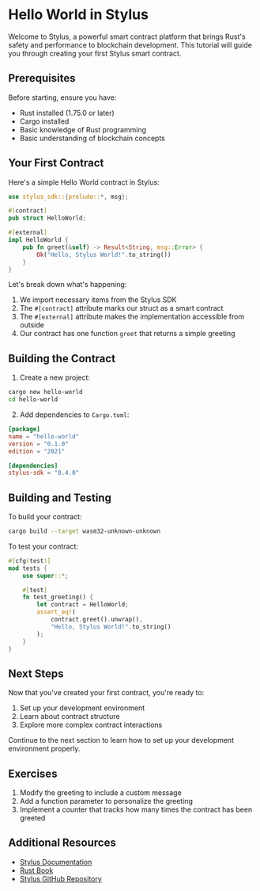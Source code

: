 # Hello World in Stylus

Welcome to Stylus, a powerful smart contract platform that brings Rust's safety and performance to blockchain development. This tutorial will guide you through creating your first Stylus smart contract.

## Prerequisites

Before starting, ensure you have:
- Rust installed (1.75.0 or later)
- Cargo installed
- Basic knowledge of Rust programming
- Basic understanding of blockchain concepts

## Your First Contract

Here's a simple Hello World contract in Stylus:

```rust
use stylus_sdk::{prelude::*, msg};

#[contract]
pub struct HelloWorld;

#[external]
impl HelloWorld {
    pub fn greet(&self) -> Result<String, msg::Error> {
        Ok("Hello, Stylus World!".to_string())
    }
}
```

Let's break down what's happening:

1. We import necessary items from the Stylus SDK
2. The `#[contract]` attribute marks our struct as a smart contract
3. The `#[external]` attribute makes the implementation accessible from outside
4. Our contract has one function `greet` that returns a simple greeting

## Building the Contract

1. Create a new project:
```bash
cargo new hello-world
cd hello-world
```

2. Add dependencies to `Cargo.toml`:
```toml
[package]
name = "hello-world"
version = "0.1.0"
edition = "2021"

[dependencies]
stylus-sdk = "0.4.0"
```

## Building and Testing

To build your contract:

```bash
cargo build --target wasm32-unknown-unknown
```

To test your contract:

```rust
#[cfg(test)]
mod tests {
    use super::*;

    #[test]
    fn test_greeting() {
        let contract = HelloWorld;
        assert_eq!(
            contract.greet().unwrap(),
            "Hello, Stylus World!".to_string()
        );
    }
}
```

## Next Steps

Now that you've created your first contract, you're ready to:
1. Set up your development environment
2. Learn about contract structure
3. Explore more complex contract interactions

Continue to the next section to learn how to set up your development environment properly.

## Exercises

1. Modify the greeting to include a custom message
2. Add a function parameter to personalize the greeting
3. Implement a counter that tracks how many times the contract has been greeted

## Additional Resources

- [Stylus Documentation](https://docs.arbitrum.io/stylus)
- [Rust Book](https://doc.rust-lang.org/book/)
- [Stylus GitHub Repository](https://github.com/arbitrum/stylus) 